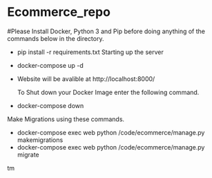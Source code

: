 # Ecommerce_repo

#Please Install Docker, Python 3 and Pip before doing anything of the commands below in the directory.

- pip install -r requirements.txt
  Starting up the server
- docker-compose up -d
- Website will be avalible at http://localhost:8000/

  To Shut down your Docker Image enter the following command.

- docker-compose down

Make Migrations using these commands.

- docker-compose exec web python /code/ecommerce/manage.py makemigrations
- docker-compose exec web python /code/ecommerce/manage.py migrate

tm
